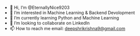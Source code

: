 - 👋 Hi, I’m @EternallyNice9203
- 👀 I’m interested in Machine Learning & Backend Devolopment
- 🌱 I’m currently learning Python and Machine Learning
- 💞️ I’m looking to collaborate on LinkedIn
- 📫 How to reach me email: deepshrikrishna9@gmail.com

<!---
EternallyNice9203/EternallyNice9203 is a ✨ special ✨ repository because its `README.md` (this file) appears on your GitHub profile.
You can click the Preview link to take a look at your changes.
--->
